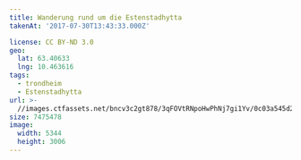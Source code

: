 ```yaml
---
title: Wanderung rund um die Estenstadhytta
takenAt: '2017-07-30T13:43:33.000Z'

license: CC BY-ND 3.0
geo:
  lat: 63.40633
  lng: 10.463616
tags:
  - trondheim
  - Estenstadhytta
url: >-
  //images.ctfassets.net/bncv3c2gt878/3qFOVtRNpoHwPhNj7gi1Yv/0c03a545d2aecfefab603eebbdc24466/wanderung-rund-um-die-estenstadhytta_36099104712_o
size: 7475478
image:
  width: 5344
  height: 3006
---
```

